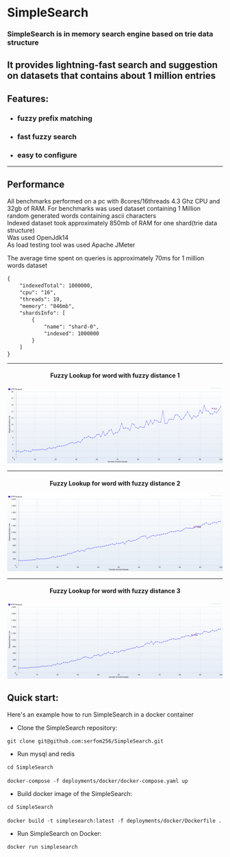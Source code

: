 # SimpleSearch

### SimpleSearch is in memory search engine based on trie data structure

It provides lightning-fast search and suggestion on datasets that contains about 1 million entries
---

## Features:

- ### fuzzy prefix matching
- ### fast fuzzy search
- ### easy to configure

---

## Performance

All benchmarks performed on a pc with 8cores/16threads 4.3 Ghz CPU and 32gb of RAM. For benchmarks was used dataset
containing 1 Million random generated words containing ascii characters
<br>
Indexed dataset took approximately 850mb of RAM for one shard(trie data structure)
<br>
Was used OpenJdk14
<br>
As load testing tool was used Apache JMeter
<br>

The average time spent on queries is approximately 70ms for 1 million words dataset

```
{
    "indexedTotal": 1000000,
    "cpu": "16",
    "threads": 19,
    "memory": "846mb",
    "shardsInfo": [
        {
            "name": "shard-0",
            "indexed": 1000000
        }
    ]
}
```

---
<h4 align="center">
    Fuzzy Lookup for word with fuzzy distance 1
</h4>

![Fuzzy Lookup for word with fuzzy distance 1](benchmarks/1.png)

---
<h4 align="center">
    Fuzzy Lookup for word with fuzzy distance 2
</h4>

![Fuzzy Lookup for word with fuzzy distance 2](benchmarks/2.png)

---


<h4 align="center">
    Fuzzy Lookup for word with fuzzy distance 3
</h4>

![Fuzzy Lookup for word with fuzzy distance 3](benchmarks/3.png)

## Quick start:

Here's an example how to run SimpleSearch in a docker container

- Clone the SimpleSearch repository:

```
git clone git@github.com:serfom256/SimpleSearch.git
```

- Run mysql and redis

```
cd SimpleSearch

docker-compose -f deployments/docker/docker-compose.yaml up
```

- Build docker image of the SimpleSearch:

```
cd SimpleSearch

docker build -t simplesearch:latest -f deployments/docker/Dockerfile .
```

- Run SimpleSearch on Docker:

```
docker run simplesearch
```

